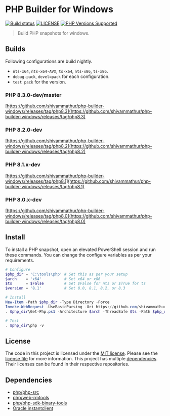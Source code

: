 # PHP Builder for Windows

<a href="https://github.com/shivammathur/php-builder-windows" title="PHP Builder Windows"><img alt="Build status" src="https://github.com/shivammathur/php-builder-windows/workflows/Build%20PHP/badge.svg"></a>
<a href="https://github.com/shivammathur/php-builder-windows/blob/main/LICENSE" title="license"><img alt="LICENSE" src="https://img.shields.io/badge/license-MIT-428f7e.svg"></a>
<a href="https://github.com/shivammathur/php-builder-windows#Builds" title="builds"><img alt="PHP Versions Supported" src="https://img.shields.io/badge/php-%3E%3D%208.0-8892BF.svg"></a>

> Build PHP snapshots for windows.

## Builds

Following configurations are build nightly.

- `nts-x64`, `nts-x64-AVX`, `ts-x64`, `nts-x86`, `ts-x86`.
- `debug-pack`, `devel=pack` for each configuration.
- `test pack` for the version.

### PHP 8.3.0-dev/master
[https://github.com/shivammathur/php-builder-windows/releases/tag/php8.3](https://github.com/shivammathur/php-builder-windows/releases/tag/php8.3)

### PHP 8.2.0-dev
[https://github.com/shivammathur/php-builder-windows/releases/tag/php8.2](https://github.com/shivammathur/php-builder-windows/releases/tag/php8.2)

### PHP 8.1.x-dev
[https://github.com/shivammathur/php-builder-windows/releases/tag/php8.1](https://github.com/shivammathur/php-builder-windows/releases/tag/php8.1)

### PHP 8.0.x-dev
[https://github.com/shivammathur/php-builder-windows/releases/tag/php8.0](https://github.com/shivammathur/php-builder-windows/releases/tag/php8.0)

## Install

To install a PHP snapshot, open an elevated PowerShell session and run these commands. You can change the configure variables as per your requirements.

```ps1
# Configure
$php_dir = 'C:\tools\php' # Set this as per your setup
$arch    = 'x64'          # Set x64 or x86
$ts      = $False         # Set $False for nts or $True for ts
$version = '8.1'          # Set 8.0, 8.1, 8.2, or 8.3

# Install
New-Item -Path $php_dir -Type Directory -Force
Invoke-WebRequest -UseBasicParsing -Uri https://github.com/shivammathur/php-builder-windows/releases/latest/download/Get-Php.ps1 -OutFile $php_dir\Get-Php.ps1
. $php_dir\Get-Php.ps1 -Architecture $arch -ThreadSafe $ts -Path $php_dir -Version $version

# Test
. $php_dir\php -v
```

## License

The code in this project is licensed under the [MIT license](http://choosealicense.com/licenses/mit/).
Please see the [license file](LICENSE) for more information. This project has multiple [dependencies](#dependencies "Dependencies for this project"). Their licenses can be found in their respective repositories.

## Dependencies

- [php/php-src](https://github.com/php/php-src)
- [php/web-rmtools](https://github.com/php/web-rmtools)
- [php/php-sdk-binary-tools](https://github.com/php/php-sdk-binary-tools)
- [Oracle instantclient](https://www.oracle.com/downloads/licenses/instant-client-lic.html)
